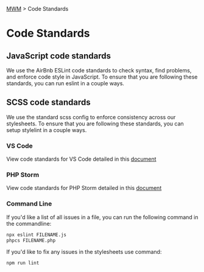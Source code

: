 [MWM](/README.md) > Code Standards

# Code Standards

## JavaScript code standards

We use the AirBnb ESLint code standards to check syntax, find problems, and enforce code style in
JavaScript. To ensure that you are following these standards, you can run eslint in a couple ways.

## SCSS code standards

We use the standard scss config to enforce consistency across our stylesheets. To ensure that you are following these standards, you can setup stylelint in a couple ways.

### VS Code

View code standards for VS Code detailed in this [document](https://wiki.indeed.com/display/MKT/Configuring+Visual+Studio+Code+for+MSYS+WebDev+standards)

### PHP Storm

View code standards for PHP Storm detailed in this [document](https://wiki.indeed.com/display/MKT/Configuring+PHPStorm+for+MSYS+WebDev+standards)

### Command Line

If you'd like a list of all issues in a file, you can run the following command in the commandline:

```bash
npx eslint FILENAME.js
phpcs FILENAME.php
```

If you'd like to fix any issues in the stylesheets use command:
```bash
npm run lint
```